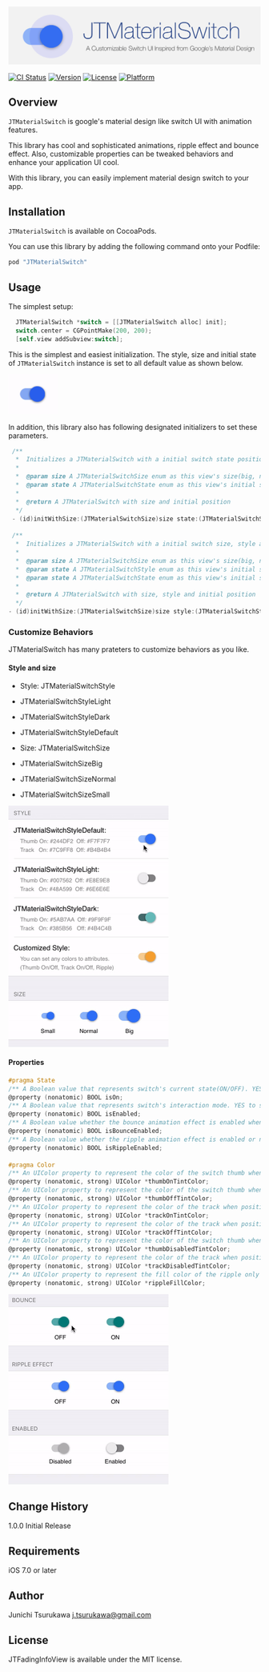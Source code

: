 ![JTMaterialSwitch](Docs/JTMaterialSwitch_Title.png)

[![CI Status](http://img.shields.io/travis/JunichiTsurukawa/JTMaterialSwitch.svg?style=flat)](https://travis-ci.org/JunichiTsurukawa/JTMaterialSwitch)
[![Version](https://img.shields.io/cocoapods/v/JTMaterialSwitch.svg?style=flat)](http://cocoapods.org/pods/JTMaterialSwitch)
[![License](https://img.shields.io/cocoapods/l/JTMaterialSwitch.svg?style=flat)](http://cocoapods.org/pods/JTMaterialSwitch)
[![Platform](https://img.shields.io/cocoapods/p/JTMaterialSwitch.svg?style=flat)](http://cocoapods.org/pods/JTMaterialSwitch)

## Overview
`JTMaterialSwitch` is google's material design like switch UI with animation features.

This library has cool and sophisticated animations, ripple effect and bounce effect. Also, customizable properties can be tweaked behaviors and enhance your application UI cool.

With this library, you can easily implement material design switch to your app. 

## Installation
`JTMaterialSwitch` is available on CocoaPods.

You can use this library by adding the following command onto your Podfile:

```ruby
pod "JTMaterialSwitch"
```

## Usage

The simplest setup:

```objective-c
  JTMaterialSwitch *switch = [[JTMaterialSwitch alloc] init];
  switch.center = CGPointMake(200, 200);
  [self.view addSubview:switch];
```

This is the simplest and easiest initialization. 
The style, size and initial state of `JTMaterialSwitch` instance is set to all default value as shown below.

<img src="Docs/simple.gif" width="100">

In addition, this library also has following designated initializers to set these parameters.

```objective-c
 /**
  *  Initializes a JTMaterialSwitch with a initial switch state position and size.
  *
  *  @param size A JTMaterialSwitchSize enum as this view's size(big, normal, small)
  *  @param state A JTMaterialSwitchState enum as this view's initial switch pos(ON/OFF)
  *
  *  @return A JTMaterialSwitch with size and initial position
  */
 - (id)initWithSize:(JTMaterialSwitchSize)size state:(JTMaterialSwitchState)state;

 /**
  *  Initializes a JTMaterialSwitch with a initial switch size, style and state.
  *
  *  @param size A JTMaterialSwitchSize enum as this view's size(big, normal, small)
  *  @param state A JTMaterialSwitchStyle enum as this view's initial style
  *  @param state A JTMaterialSwitchState enum as this view's initial switch pos(ON/OFF)
  *
  *  @return A JTMaterialSwitch with size, style and initial position
  */
- (id)initWithSize:(JTMaterialSwitchSize)size style:(JTMaterialSwitchStyle)style state:(JTMaterialSwitchState)state;
```

### Customize Behaviors
JTMaterialSwitch has many prateters to customize behaviors as you like.

#### Style and size
- Style: JTMaterialSwitchStyle
 - JTMaterialSwitchStyleLight
 - JTMaterialSwitchStyleDark
 - JTMaterialSwitchStyleDefault

- Size: JTMaterialSwitchSize
 - JTMaterialSwitchSizeBig
 - JTMaterialSwitchSizeNormal
 - JTMaterialSwitchSizeSmall
 
 ![Screen shot](Docs/style_and_size.gif)
 
#### Properties

```objective-c
#pragma State
/** A Boolean value that represents switch's current state(ON/OFF). YES to ON, NO to OFF the switch */
@property (nonatomic) BOOL isOn;
/** A Boolean value that represents switch's interaction mode. YES to set enabled, No to set disabled*/
@property (nonatomic) BOOL isEnabled;
/** A Boolean value whether the bounce animation effect is enabled when state change movement */
@property (nonatomic) BOOL isBounceEnabled;
/** A Boolean value whether the ripple animation effect is enabled or not */
@property (nonatomic) BOOL isRippleEnabled;

#pragma Color
/** An UIColor property to represent the color of the switch thumb when position is ON */
@property (nonatomic, strong) UIColor *thumbOnTintColor;
/** An UIColor property to represent the color of the switch thumb when position is OFF */
@property (nonatomic, strong) UIColor *thumbOffTintColor;
/** An UIColor property to represent the color of the track when position is ON */
@property (nonatomic, strong) UIColor *trackOnTintColor;
/** An UIColor property to represent the color of the track when position is OFF */
@property (nonatomic, strong) UIColor *trackOffTintColor;
/** An UIColor property to represent the color of the switch thumb when position is DISABLED */
@property (nonatomic, strong) UIColor *thumbDisabledTintColor;
/** An UIColor property to represent the color of the track when position is DISABLED */
@property (nonatomic, strong) UIColor *trackDisabledTintColor;
/** An UIColor property to represent the fill color of the ripple only when ripple effect is enabled */
@property (nonatomic, strong) UIColor *rippleFillColor;

```

 ![Screen shot](Docs/bounce_ripple_enabled.gif)

## Change History
1.0.0 Initial Release

## Requirements
iOS 7.0 or later

## Author
Junichi Tsurukawa <j.tsurukawa@gmail.com>

## License
JTFadingInfoView is available under the MIT license.
